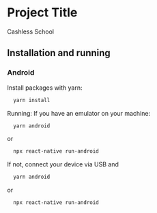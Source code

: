 
# Project Title

Cashless School


## Installation and running
### Android

Install packages with yarn:

```bash
  yarn install
```

Running:
If you have an emulator on your machine:

```bash
  yarn android 
```
or 
```bash
  npx react-native run-android
```
If not, connect your device via USB and

```bash
  yarn android 
```
or 
```bash
  npx react-native run-android
```
